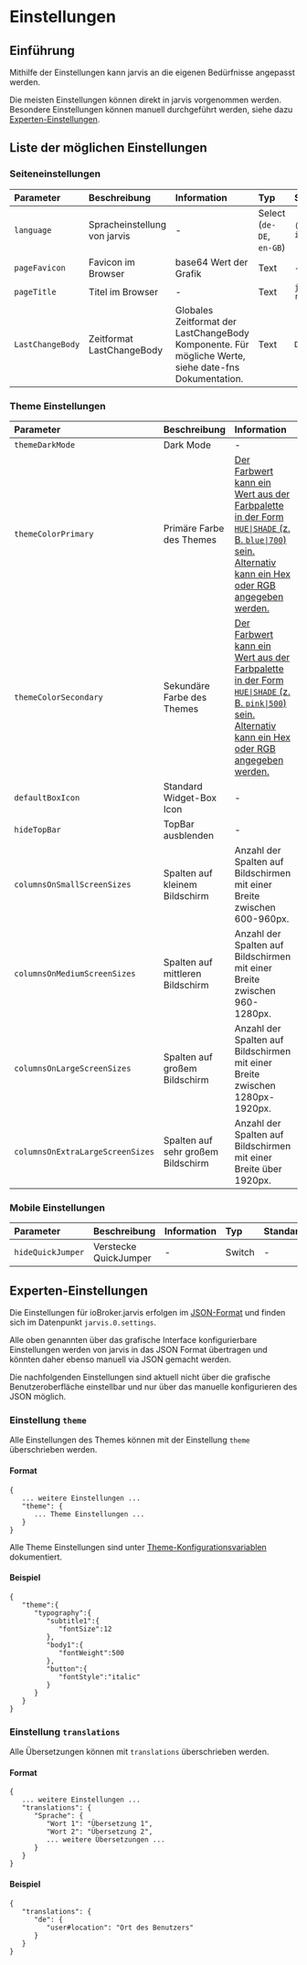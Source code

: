 # Einstellungen

## Einführung

Mithilfe der Einstellungen kann jarvis an die eigenen Bedürfnisse angepasst werden.

Die meisten Einstellungen können direkt in jarvis vorgenommen werden. Besondere Einstellungen können manuell durchgeführt werden, siehe dazu [Experten-Einstellungen](settings.md#experten-einstellungen).

## Liste der möglichen Einstellungen

### Seiteneinstellungen

| Parameter | Beschreibung | Information | Typ | Standard |
| :--- | :--- | :--- | :--- | :--- |
| `language` | Spracheinstellung von jarvis | - | Select \(`de-DE`, `en-GB`\) | `() => i18n.getLanguage(true)` |
| `pageFavicon` | Favicon im Browser | base64 Wert der Grafik | Text | - |
| `pageTitle` | Titel im Browser | - | Text | `jarvis - just another remarkable vis` |
| `LastChangeBody` | Zeitformat LastChangeBody | Globales Zeitformat der LastChangeBody Komponente. Für mögliche Werte, siehe date-fns Dokumentation. | Text | `DistanceToNow` |

### Theme Einstellungen

| Parameter | Beschreibung | Information | Typ | Standard |
| :--- | :--- | :--- | :--- | :--- |
| `themeDarkMode` | Dark Mode | - | Switch | - |
| `themeColorPrimary` | Primäre Farbe des Themes | [Der Farbwert kann ein Wert aus der Farbpalette in der Form `HUE\|SHADE` \(z. B. `blue\|700`\) sein. Alternativ kann ein Hex oder RGB angegeben werden.](https://material-ui.com/customization/color/#color-palette) | Text | `blue\|700` |
| `themeColorSecondary` | Sekundäre Farbe des Themes | [Der Farbwert kann ein Wert aus der Farbpalette in der Form `HUE\|SHADE` \(z. B. `pink\|500`\) sein. Alternativ kann ein Hex oder RGB angegeben werden.](https://material-ui.com/customization/color/#color-palette) | Text | `pink\|500` |
| `defaultBoxIcon` | Standard Widget-Box Icon | - | Text | `home` |
| `hideTopBar` | TopBar ausblenden | - | Switch | - |
| `columnsOnSmallScreenSizes` | Spalten auf kleinem Bildschirm | Anzahl der Spalten auf Bildschirmen mit einer Breite zwischen 600-960px. | Select \(`12`, `1`, `2`, `3`, `4`, `6`\) | `2` |
| `columnsOnMediumScreenSizes` | Spalten auf mittleren Bildschirm | Anzahl der Spalten auf Bildschirmen mit einer Breite zwischen 960-1280px. | Select \(`12`, `1`, `2`, `3`, `4`, `6`\) | `2` |
| `columnsOnLargeScreenSizes` | Spalten auf großem Bildschirm | Anzahl der Spalten auf Bildschirmen mit einer Breite zwischen 1280px-1920px. | Select \(`12`, `1`, `2`, `3`, `4`, `6`\) | `12` |
| `columnsOnExtraLargeScreenSizes` | Spalten auf sehr großem Bildschirm | Anzahl der Spalten auf Bildschirmen mit einer Breite über 1920px. | Select \(`12`, `1`, `2`, `3`, `4`, `6`\) | `12` |

### Mobile Einstellungen

| Parameter | Beschreibung | Information | Typ | Standard |
| :--- | :--- | :--- | :--- | :--- |
| `hideQuickJumper` | Verstecke QuickJumper | - | Switch | - |

## Experten-Einstellungen

Die Einstellungen für ioBroker.jarvis erfolgen im [JSON-Format](https://de.wikipedia.org/wiki/JavaScript_Object_Notation) und finden sich im Datenpunkt `jarvis.0.settings`.

Alle oben genannten über das grafische Interface konfigurierbare Einstellungen werden von jarvis in das JSON Format übertragen und könnten daher ebenso manuell via JSON gemacht werden.

Die nachfolgenden Einstellungen sind aktuell nicht über die grafische Benutzeroberfläche einstellbar und nur über das manuelle konfigurieren des JSON möglich.

### Einstellung `theme`

Alle Einstellungen des Themes können mit der Einstellung `theme` überschrieben werden.

#### Format

```text
{
   ... weitere Einstellungen ...
   "theme": {
      ... Theme Einstellungen ...
   }
}
```

Alle Theme Einstellungen sind unter [Theme-Konfigurationsvariablen](https://material-ui.com/de/customization/theming/#theme-konfigurationsvariablen) dokumentiert.

#### Beispiel

```text
{
   "theme":{
      "typography":{
         "subtitle1":{
            "fontSize":12
         },
         "body1":{
            "fontWeight":500
         },
         "button":{
            "fontStyle":"italic"
         }
      }
   }
}
```

### Einstellung `translations`

Alle Übersetzungen können mit `translations` überschrieben werden.

#### Format

```text
{
   ... weitere Einstellungen ...
   "translations": {
      "Sprache": {
         "Wort 1": "Übersetzung 1",
         "Wort 2": "Übersetzung 2",
         ... weitere Übersetzungen ...
      }
   }
}
```

#### Beispiel

```text
{
   "translations": {
      "de": {
         "user#location": "Ort des Benutzers"
      }
   }
}
```

